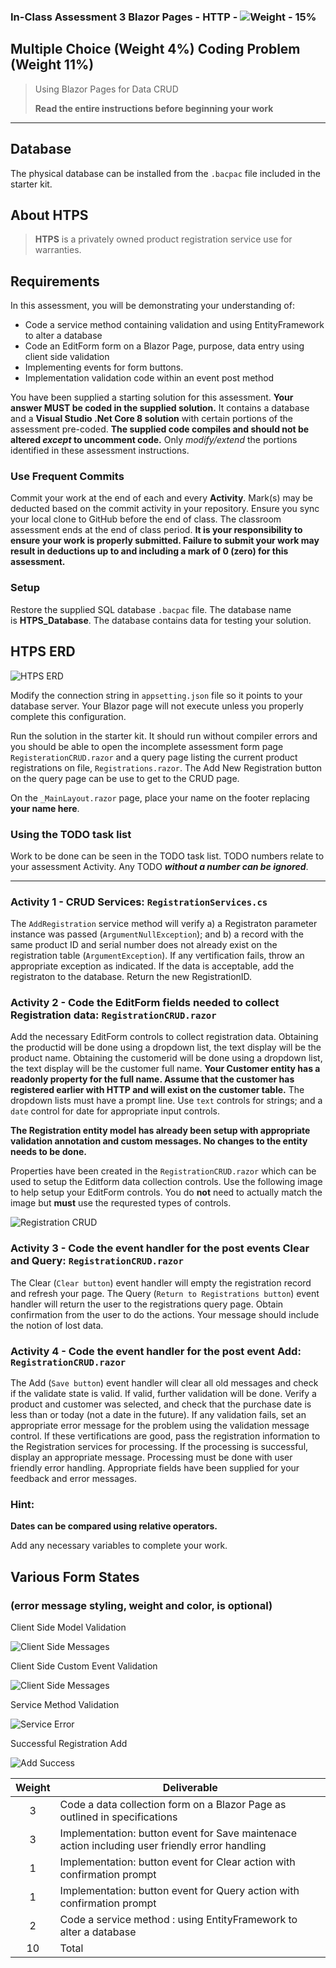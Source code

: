 ### In-Class Assessment 3 Blazor Pages - HTTP - ![Weight - 15%](https://img.shields.io/badge/Weight-15%20%25%20-darkgreen?logo=OpenAPI-Initiative&style=for-the-badge)

## Multiple Choice (Weight 4%)  Coding Problem (Weight 11%)

> Using Blazor Pages for Data CRUD
> 
> **Read the entire instructions before beginning your work**

----

## Database

The physical database can be installed from the `.bacpac` file included in the starter kit.

## About HTPS

> **HTPS** is a privately owned product registration service use for warranties.

## Requirements

In this assessment, you will be demonstrating your understanding of:

- Code a service method containing validation and using EntityFramework to alter a database
- Code an EditForm form on a Blazor Page, purpose, data entry using client side validation
- Implementing events for form buttons.
- Implementation validation code within an event post method

You have been supplied a starting solution for this assessment. **Your answer MUST be coded in the supplied solution.** It contains a database and a **Visual Studio .Net Core 8 solution** with certain portions of the assessment pre-coded. **The supplied code compiles and should not be altered *except* to uncomment code.** Only *modify/extend* the portions identified in these assessment instructions.

### Use Frequent Commits

Commit your work at the end of each and every **Activity**. Mark(s) may be deducted based on the commit activity in your repository. Ensure you sync your local clone to GitHub before the end of class. The classroom assessment ends at the end of class period. **It is your responsibility to ensure your work is properly submitted. Failure to submit your work may result in deductions up to and including a mark of 0 (zero) for this assessment.**

### Setup

Restore the supplied SQL database `.bacpac` file. The database name is **HTPS_Database**. The database contains data for testing your solution.

## HTPS ERD

![HTPS ERD](./ERD.png)

Modify the connection string in `appsetting.json` file so it points to your database server. Your Blazor page will not execute unless you properly complete this configuration.

Run the solution in the starter kit. It should run without compiler errors and you should be able to open the incomplete assessment form page `RegisterationCRUD.razor` and a query page listing the current product registrations on file, `Registrations.razor`. The Add New Registration button on the query page can be use to get to the CRUD page.

On the `_MainLayout.razor` page, place your name on the footer replacing **your name here**.

### Using the TODO task list

Work to be done can be seen in the TODO task list. TODO numbers relate to your assessment Activity. Any TODO ***without a number can be ignored***.

----
### Activity 1 - CRUD Services: `RegistrationServices.cs`

The `AddRegistration` service method will verify a) a Registraton parameter instance was passed (`ArgumentNullException`); and b) a record with the same product ID and serial number does not already exist on the registration table (`ArgumentException`). If any vertification fails, throw an appropriate exception as indicated. If the data is acceptable, add the registraton to the database. Return the new RegistrationID.

### Activity 2 - Code the EditForm fields needed to collect Registration data: `RegistrationCRUD.razor`

Add the necessary EditForm controls to collect registration data. Obtaining the productid will be done using a dropdown list, the text display will be the product name. Obtaining the customerid will be done using a dropdown list, the text display will be the customer full name. **Your Customer entity has a readonly property for the full name. Assume that the customer has registered earlier with HTTP and will exist on the customer table.** The dropdown lists must have a prompt line.  Use `text` controls for strings; and a `date` control for date for appropriate input controls.

**The Registration entity model has already been setup with appropriate validation annotation and custom messages. No changes to the entity needs to be done.**

Properties have been created in the `RegistrationCRUD.razor` which can be used to setup the Editform data collection controls. Use the following image to help setup your EditForm controls. You do **not** need to actually match the image but **must** use the requrested types of controls.

 ![Registration CRUD](./RegistrationCRUD.png)

### Activity 3 - Code the event handler for the post events Clear and Query: `RegistrationCRUD.razor`

The Clear (`Clear button`) event handler will empty the registration record and refresh your page. The Query (`Return to Registrations button`) event handler will return the user to the registrations query page. Obtain confirmation from the user to do the actions. Your message should include the notion of lost data.


### Activity 4 - Code the event handler for the post event Add: `RegistrationCRUD.razor`

The Add (`Save button`) event handler will clear all old messages and check if the validate state is valid. If valid, further validation will be done. Verify a product and customer was selected, and check that the purchase date is less than or today (not a date in the future). If any validation fails, set an appropriate error message for the problem using the validation message control. If these vertifications are good, pass the registration information to the Registration services for processing. If the processing is successful, display an appropriate message. Processing must be done with user friendly error handling. Appropriate fields have been supplied for your feedback and error messages.

### Hint:

**Dates can be compared using relative operators.**

Add any necessary variables to complete your work.

## Various Form States
### (error message styling, weight and color, is **optional**)

Client Side Model Validation

 ![Client Side Messages](./ClientSideMessages-A.png)

Client Side Custom Event Validation

 ![Client Side Messages](./ClientSideMessages-B.png)

Service Method Validation

   ![Service Error](./ServiceError.png)

Successful Registration Add

 ![Add Success](./SuccessfulAdd.png)

 | Weight | Deliverable | 
| :----: | ---------- |
| 3 | Code a data collection form on a Blazor Page as outlined in specifications  |
| 3 | Implementation: button event for Save maintenace action including user friendly error handling   |
| 1 | Implementation: button event for Clear action with confirmation prompt |
| 1 | Implementation: button event for Query action with confirmation prompt |
| 2 | Code a service method : using EntityFramework to alter a database |
| 10 | Total |